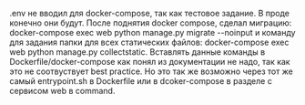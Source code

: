 .env не вводил для docker-compose, так как тестовое задание. В проде конечно они будут.
После поднятия docker compose, сделал миграцию: docker-compose exec web python manage.py migrate --noinput и команду для задания папки для всех статических файлов: docker-compose exec web python manage.py collectstatic.
Вставлять данные команды в Dockerfile/docker-compose как понял из документации не надо, так как это не соотвуствует best practice. Но это так же возможно через тот же самый entrypoint.sh в Dockerfile или в dcoker-compose в разделе с сервисом web в command.
